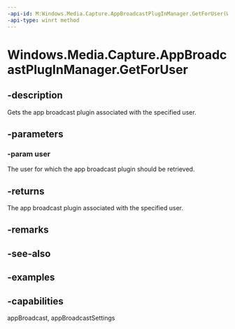 ```yaml
---
-api-id: M:Windows.Media.Capture.AppBroadcastPlugInManager.GetForUser(Windows.System.User)
-api-type: winrt method
---
```


<!-- Method syntax.
public AppBroadcastPlugInManager AppBroadcastPlugInManager.GetForUser(User user)
-->

# Windows.Media.Capture.AppBroadcastPlugInManager.GetForUser


## -description

Gets the app broadcast plugin associated with the specified user.

## -parameters

### -param user

The user for which the app broadcast plugin should be retrieved.

## -returns

The app broadcast plugin associated with the specified user.

## -remarks

## -see-also

## -examples

## -capabilities

appBroadcast, appBroadcastSettings

